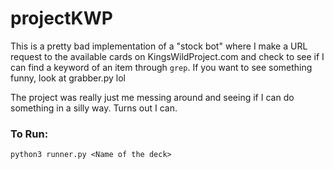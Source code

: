 # projectKWP

This is a pretty bad implementation of a "stock bot" where I make a URL request to the available cards on KingsWildProject.com and check to see if I can find a keyword of an item through `grep`. If you want to see something funny, look at grabber.py lol

The project was really just me messing around and seeing if I can do something in a silly way. Turns out I can.

### To Run:

`python3 runner.py <Name of the deck>`